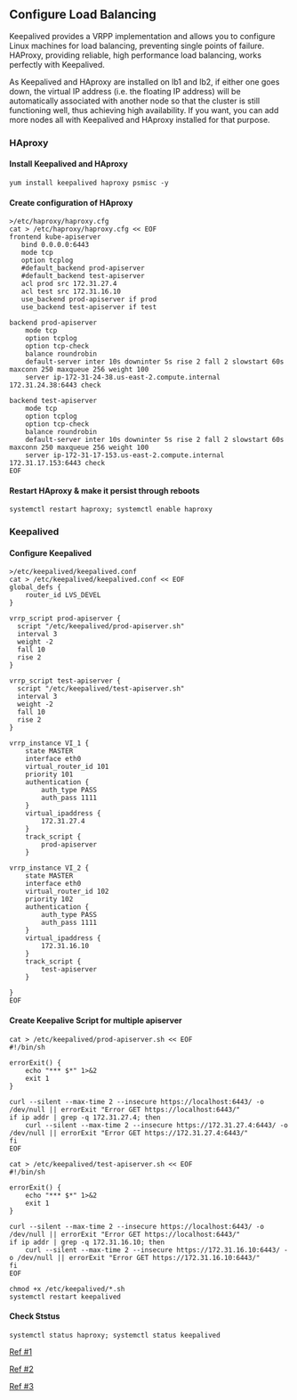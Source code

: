 ## Configure Load Balancing

Keepalived provides a VRPP implementation and allows you to configure Linux machines for load balancing, preventing single points of failure. HAProxy, providing reliable, high performance load balancing, works perfectly with Keepalived.

As Keepalived and HAproxy are installed on lb1 and lb2, if either one goes down, the virtual IP address (i.e. the floating IP address) will be automatically associated with another node so that the cluster is still functioning well, thus achieving high availability. If you want, you can add more nodes all with Keepalived and HAproxy installed for that purpose.

### HAproxy

#### Install Keepalived and HAproxy

```yum install keepalived haproxy psmisc -y```

#### Create configuration of HAproxy

```
>/etc/haproxy/haproxy.cfg
cat > /etc/haproxy/haproxy.cfg << EOF
frontend kube-apiserver
   bind 0.0.0.0:6443
   mode tcp
   option tcplog
   #default_backend prod-apiserver
   #default_backend test-apiserver
   acl prod src 172.31.27.4
   acl test src 172.31.16.10
   use_backend prod-apiserver if prod
   use_backend test-apiserver if test

backend prod-apiserver
    mode tcp
    option tcplog
    option tcp-check
    balance roundrobin
    default-server inter 10s downinter 5s rise 2 fall 2 slowstart 60s maxconn 250 maxqueue 256 weight 100
    server ip-172-31-24-38.us-east-2.compute.internal 172.31.24.38:6443 check

backend test-apiserver
    mode tcp
    option tcplog
    option tcp-check
    balance roundrobin
    default-server inter 10s downinter 5s rise 2 fall 2 slowstart 60s maxconn 250 maxqueue 256 weight 100
    server ip-172-31-17-153.us-east-2.compute.internal 172.31.17.153:6443 check
EOF
```

#### Restart HAproxy & make it persist through reboots

```systemctl restart haproxy; systemctl enable haproxy```

### Keepalived

#### Configure Keepalived

```
>/etc/keepalived/keepalived.conf
cat > /etc/keepalived/keepalived.conf << EOF
global_defs {
    router_id LVS_DEVEL
}

vrrp_script prod-apiserver {
  script "/etc/keepalived/prod-apiserver.sh"
  interval 3
  weight -2
  fall 10
  rise 2
}

vrrp_script test-apiserver {
  script "/etc/keepalived/test-apiserver.sh"
  interval 3
  weight -2
  fall 10
  rise 2
}

vrrp_instance VI_1 {
    state MASTER
    interface eth0
    virtual_router_id 101
    priority 101
    authentication {
        auth_type PASS
        auth_pass 1111
    }
    virtual_ipaddress {
        172.31.27.4
    }
    track_script {
        prod-apiserver
    }

vrrp_instance VI_2 {
    state MASTER
    interface eth0
    virtual_router_id 102
    priority 102
    authentication {
        auth_type PASS
        auth_pass 1111
    }
    virtual_ipaddress {
        172.31.16.10
    }
    track_script {
        test-apiserver
    }

}
EOF
```

#### Create Keepalive Script for multiple apiserver

```
cat > /etc/keepalived/prod-apiserver.sh << EOF
#!/bin/sh

errorExit() {
    echo "*** $*" 1>&2
    exit 1
}

curl --silent --max-time 2 --insecure https://localhost:6443/ -o /dev/null || errorExit "Error GET https://localhost:6443/"
if ip addr | grep -q 172.31.27.4; then
    curl --silent --max-time 2 --insecure https://172.31.27.4:6443/ -o /dev/null || errorExit "Error GET https://172.31.27.4:6443/"
fi
EOF

cat > /etc/keepalived/test-apiserver.sh << EOF
#!/bin/sh

errorExit() {
    echo "*** $*" 1>&2
    exit 1
}

curl --silent --max-time 2 --insecure https://localhost:6443/ -o /dev/null || errorExit "Error GET https://localhost:6443/"
if ip addr | grep -q 172.31.16.10; then
    curl --silent --max-time 2 --insecure https://172.31.16.10:6443/ -o /dev/null || errorExit "Error GET https://172.31.16.10:6443/"
fi
EOF

chmod +x /etc/keepalived/*.sh
systemctl restart keepalived
```

#### Check Ststus

```systemctl status haproxy; systemctl status keepalived```

[Ref #1](https://kubesphere.io/docs/installing-on-linux/high-availability-configurations/set-up-ha-cluster-using-keepalived-haproxy/)

[Ref #2](https://metal.equinix.com/developers/guides/load-balancing-ha/)

[Ref #3](https://github.com/kubernetes/kubeadm/blob/master/docs/ha-considerations.md)
